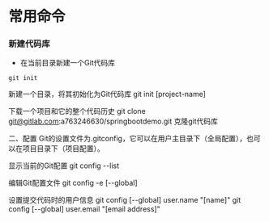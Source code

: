 # 常用命令

### 新建代码库

- 在当前目录新建一个Git代码库

```
git init
```

新建一个目录，将其初始化为Git代码库
git init [project-name]

下载一个项目和它的整个代码历史
git clone git@gitlab.com:a763246630/springbootdemo.git 克隆git代码库

二、配置
Git的设置文件为.gitconfig，它可以在用户主目录下（全局配置），也可以在项目目录下（项目配置）。

显示当前的Git配置
git config --list

编辑Git配置文件
git config -e [--global]

设置提交代码时的用户信息
git config [--global] user.name "[name]"
git config [--global] user.email "[email address]"